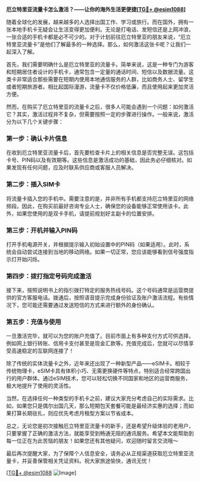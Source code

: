 **厄立特里亚流量卡怎么激活？——让你的海外生活更便捷[[TG💪+ @esim1088](https://t.me/s/esim1088)]**

随着全球化的发展，越来越多的人选择出国工作、学习或旅行。而在国外，拥有一张本地手机卡无疑会让生活变得更加便利。无论是打电话、发短信还是上网冲浪，一张合适的手机卡都是必不可少的。对于计划前往厄立特里亚的朋友来说，“厄立特里亚流量卡”是他们了解最多的一种选择。那么，如何激活这张卡呢？让我们一起深入了解。

首先，我们需要明确什么是厄立特里亚的流量卡。简单来说，这是一种专门为游客和短期居住者设计的手机卡，通常包含一定量的通话时间、短信以及数据流量。这类卡非常适合那些需要在短期内使用本地通信服务的人群，比如商务人士、留学生或者短期旅游者。相比起国际漫游，流量卡不仅价格低廉，而且使用起来更加灵活方便。

然而，在购买了厄立特里亚的流量卡之后，很多人可能会遇到一个问题：如何激活它？其实，激活过程并不复杂，但需要按照一定的步骤进行操作。一般来说，激活分为以下几个关键步骤：

### 第一步：确认卡片信息
在收到厄立特里亚流量卡后，首先要检查卡片上的相关信息是否完整无误。这包括卡号、PIN码以及有效期等。这些信息是激活成功的基础，因此务必仔细核对。如果发现有任何问题，应及时联系供应商或客服人员解决。

### 第二步：插入SIM卡
将流量卡插入您的手机中。需要注意的是，并非所有手机都支持厄立特里亚的网络频段。因此，在购买前最好咨询专业人士，确保您的设备能够正常使用该卡。此外，如果您使用的是双卡手机，请提前规划好主副卡的位置安排。

### 第三步：开机并输入PIN码
打开手机电源开关，并根据提示输入初始设置中的PIN码（如果适用）。此时，系统会自动尝试连接到当地的移动网络。如果一切正常，您应该能够看到信号强度指示灯开始闪烁。

### 第四步：拨打指定号码完成激活
接下来，按照说明书上的指引拨打特定的服务热线号码。这个号码通常是运营商提供的官方客服电话。拨通后，按照语音提示完成身份验证及账户激活流程。有些情况下，您可能还需要通过发送短信的方式来进行额外的身份确认。

### 第五步：充值与使用
一旦激活完毕，就可以为您的账户充值了。目前市面上有多种支付方式可供选择，例如网上银行转账、信用卡支付甚至是现金汇款等。充值完成后，您就可以尽情享受高速稳定的互联网连接了！

除了传统的实体流量卡之外，近年来还出现了一种新型产品——eSIM卡。相较于传统物理卡，eSIM卡具有体积小巧、无需更换硬件等特点，特别适合经常跨国出行的用户群体。通过eSIM技术，您可以轻松切换不同国家和地区的运营商服务，极大地提升了使用的灵活性。

当然，在选择任何一种类型的手机卡之前，建议大家充分考虑自己的实际需求。比如，如果您只是偶尔出国几天，那么短期包天套餐可能是最经济实惠的选择；而如果打算长期驻扎，则应优先考虑月租型方案以节省成本。

总之，无论您是初次接触厄立特里亚流量卡的新手，还是希望升级体验的老用户，只要掌握了正确的激活方法，就能享受到畅通无阻的通讯服务。希望本文能帮助到每一位正在为此苦恼的朋友！如果您还有其他疑问，欢迎随时留言交流哦～

最后再次提醒大家，为了保障个人信息安全，请务必从正规渠道获取厄立特里亚流量卡，并妥善保管相关凭证资料。祝大家旅途愉快，通讯无忧！

[[TG💪+ @esim1088](https://t.me/s/esim1088) ![Image](https://i.postimg.cc/4NQfJmqS/Snipaste-2025-05-13-00-14-12.png)]